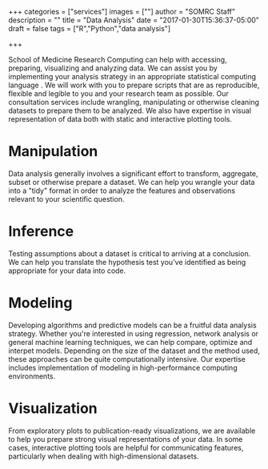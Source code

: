 +++
categories = ["services"]
images = [""]
author = "SOMRC Staff"
description = ""
title = "Data Analysis"
date = "2017-01-30T15:36:37-05:00"
draft = false
tags = ["R","Python","data analysis"]

+++

School of Medicine Research Computing can help with accessing, preparing, visualizing and analyzing data. We can assist you by implementing your analysis strategy in an appropriate statistical computing language . We will work with you to prepare scripts that are as reproducible, flexible and legible to you and your research team as possible. Our consultation services include wrangling, manipulating or otherwise cleaning datasets to prepare them to be analyzed. We also have expertise in visual representation of data both with static and interactive plotting tools.

# Manipulation
<i class = "fa fa-2x fa-table"></i>

Data analysis generally involves a significant effort to transform, aggregate, subset or otherwise prepare a dataset. We can help you wrangle your data into a "tidy" format in order to analyze the features and observations relevant to your scientific question.

<div>
<i class = "fa fa-4x fa-th"></i><i class = "fa fa-4x fa-long-arrow-right"></i><i class = "fa fa-4x fa-th-list"></i>
</div>

# Inference

<i class = "fa fa-2x fa-plus-square-o"></i>

Testing assumptions about a dataset is critical to arriving at a conclusion. We can help you translate the hypothesis test you've identified as being appropriate for your data into code.

# Modeling

<i class = "fa fa-2x fa-rocket"></i>

Developing algorithms and predictive models can be a fruitful data analysis strategy. Whether you're interested in using regression, network analysis or general machine learning techniques, we can help compare, optimize and interpet models. Depending on the size of the dataset and the method used, these approaches can be quite computationally intensive. Our expertise includes implementation of modeling in high-performance computing environments.

# Visualization

<i class = "fa fa-2x area-chart"></i>

From exploratory plots to publication-ready visualizations, we are available to help you prepare strong visual representations of your data. In some cases, interactive plotting tools are helpful for communicating features, particularly when dealing with high-dimensional datasets. 